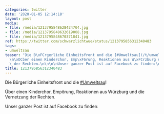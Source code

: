 ```yaml
---
categories: twitter
date: '2020-01-05 12:14:18'
layout: post
media:
- file: /media/1213795848628424704.jpg
- file: /media/1213795848632619008.jpg
- file: /media/1213795848670371841.jpg
ref: https://twitter.com/schwarzlichtwue/status/1213795856312340483
tags:
- umweltsau
teaser: "Die B\xFCrgerliche Einheitsfront und die [#Umweltsau](/t/umweltsau)!\n\n\n\
  \n\xDCber einen Kinderchor, Emp\xF6rung, Reaktionen aus W\xFCrzburg und die Vernetzung\
  \ der Rechten.\n\n\n\nUnser ganzer Post ist auf Facebook zu finden:\n\n "
title: 1213795856312340483
---
```

Die Bürgerliche Einheitsfront und die [#Umweltsau](/t/umweltsau)!



Über einen Kinderchor, Empörung, Reaktionen aus Würzburg und die Vernetzung der Rechten.



Unser ganzer Post ist auf Facebook zu finden:

 